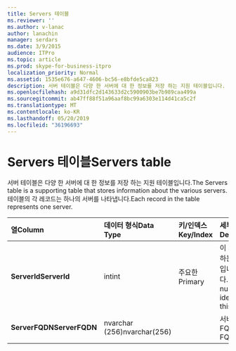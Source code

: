 ```yaml
---
title: Servers 테이블
ms.reviewer: ''
ms.author: v-lanac
author: lanachin
manager: serdars
ms.date: 3/9/2015
audience: ITPro
ms.topic: article
ms.prod: skype-for-business-itpro
localization_priority: Normal
ms.assetid: 1535e676-a647-4606-bc56-e8bfde5ca823
description: 서버 테이블은 다양 한 서버에 대 한 정보를 저장 하는 지원 테이블입니다. 테이블의 각 레코드는 하나의 서버를 나타냅니다.
ms.openlocfilehash: a9d31dfc2d143633d2c5900903be7b989caa499a
ms.sourcegitcommit: ab47ff88f51a96aaf8bc99a6303e114d41ca5c2f
ms.translationtype: MT
ms.contentlocale: ko-KR
ms.lasthandoff: 05/20/2019
ms.locfileid: "36196693"
---
```

# <a name="servers-table"></a><span data-ttu-id="8907c-104">Servers 테이블</span><span class="sxs-lookup"><span data-stu-id="8907c-104">Servers table</span></span>
 
<span data-ttu-id="8907c-105">서버 테이블은 다양 한 서버에 대 한 정보를 저장 하는 지원 테이블입니다.</span><span class="sxs-lookup"><span data-stu-id="8907c-105">The Servers table is a supporting table that stores information about the various servers.</span></span> <span data-ttu-id="8907c-106">테이블의 각 레코드는 하나의 서버를 나타냅니다.</span><span class="sxs-lookup"><span data-stu-id="8907c-106">Each record in the table represents one server.</span></span>
  
|<span data-ttu-id="8907c-107">**열**</span><span class="sxs-lookup"><span data-stu-id="8907c-107">**Column**</span></span>|<span data-ttu-id="8907c-108">**데이터 형식**</span><span class="sxs-lookup"><span data-stu-id="8907c-108">**Data Type**</span></span>|<span data-ttu-id="8907c-109">**키/인덱스**</span><span class="sxs-lookup"><span data-stu-id="8907c-109">**Key/Index**</span></span>|<span data-ttu-id="8907c-110">**세부적인**</span><span class="sxs-lookup"><span data-stu-id="8907c-110">**Details**</span></span>|
|:-----|:-----|:-----|:-----|
|<span data-ttu-id="8907c-111">**ServerId**</span><span class="sxs-lookup"><span data-stu-id="8907c-111">**ServerId**</span></span> <br/> |<span data-ttu-id="8907c-112">int</span><span class="sxs-lookup"><span data-stu-id="8907c-112">int</span></span>  <br/> |<span data-ttu-id="8907c-113">주요한</span><span class="sxs-lookup"><span data-stu-id="8907c-113">Primary</span></span>  <br/> |<span data-ttu-id="8907c-114">이 서버를 식별 하는 고유 번호입니다.</span><span class="sxs-lookup"><span data-stu-id="8907c-114">Unique number identifying this server.</span></span>  <br/> |
|<span data-ttu-id="8907c-115">**ServerFQDN**</span><span class="sxs-lookup"><span data-stu-id="8907c-115">**ServerFQDN**</span></span> <br/> |<span data-ttu-id="8907c-116">nvarchar (256)</span><span class="sxs-lookup"><span data-stu-id="8907c-116">nvarchar(256)</span></span>  <br/> | <br/> |<span data-ttu-id="8907c-117">서버 FQDN.</span><span class="sxs-lookup"><span data-stu-id="8907c-117">Server FQDN.</span></span>  <br/> |
   

